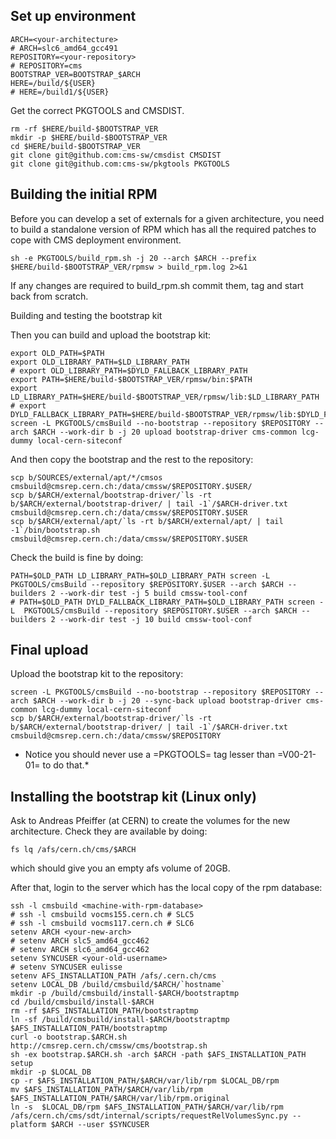 ## Set up environment

	ARCH=<your-architecture>
	# ARCH=slc6_amd64_gcc491
	REPOSITORY=<your-repository>
	# REPOSITORY=cms
	BOOTSTRAP_VER=BOOTSTRAP_$ARCH
	HERE=/build/${USER}
	# HERE=/build1/${USER}

Get the correct PKGTOOLS and CMSDIST.

	rm -rf $HERE/build-$BOOTSTRAP_VER
	mkdir -p $HERE/build-$BOOTSTRAP_VER
	cd $HERE/build-$BOOTSTRAP_VER
	git clone git@github.com:cms-sw/cmsdist CMSDIST
	git clone git@github.com:cms-sw/pkgtools PKGTOOLS

## Building the initial RPM

Before you can develop a set of externals for a given architecture, you need to build a standalone version of RPM which has all the required patches to cope with CMS deployment environment.


	sh -e PKGTOOLS/build_rpm.sh -j 20 --arch $ARCH --prefix $HERE/build-$BOOTSTRAP_VER/rpmsw > build_rpm.log 2>&1

If any changes are required to build_rpm.sh commit them, tag and start back from scratch.

Building and testing the bootstrap kit

Then you can build and upload the bootstrap kit:

	export OLD_PATH=$PATH
	export OLD_LIBRARY_PATH=$LD_LIBRARY_PATH
	# export OLD_LIBRARY_PATH=$DYLD_FALLBACK_LIBRARY_PATH
	export PATH=$HERE/build-$BOOTSTRAP_VER/rpmsw/bin:$PATH
	export LD_LIBRARY_PATH=$HERE/build-$BOOTSTRAP_VER/rpmsw/lib:$LD_LIBRARY_PATH
	# export DYLD_FALLBACK_LIBRARY_PATH=$HERE/build-$BOOTSTRAP_VER/rpmsw/lib:$DYLD_FALLBACK_LIBRARY_PATH
	screen -L PKGTOOLS/cmsBuild --no-bootstrap --repository $REPOSITORY --arch $ARCH --work-dir b -j 20 upload bootstrap-driver cms-common lcg-dummy local-cern-siteconf

And then copy the bootstrap and the rest to the repository:

	scp b/SOURCES/external/apt/*/cmsos cmsbuild@cmsrep.cern.ch:/data/cmssw/$REPOSITORY.$USER/
	scp b/$ARCH/external/bootstrap-driver/`ls -rt b/$ARCH/external/bootstrap-driver/ | tail -1`/$ARCH-driver.txt cmsbuild@cmsrep.cern.ch:/data/cmssw/$REPOSITORY.$USER
	scp b/$ARCH/external/apt/`ls -rt b/$ARCH/external/apt/ | tail -1`/bin/bootstrap.sh cmsbuild@cmsrep.cern.ch:/data/cmssw/$REPOSITORY.$USER

Check the build is fine by doing:

	PATH=$OLD_PATH LD_LIBRARY_PATH=$OLD_LIBRARY_PATH screen -L PKGTOOLS/cmsBuild --repository $REPOSITORY.$USER --arch $ARCH --builders 2 --work-dir test -j 5 build cmssw-tool-conf
	# PATH=$OLD_PATH DYLD_FALLBACK_LIBRARY_PATH=$OLD_LIBRARY_PATH screen -L  PKGTOOLS/cmsBuild --repository $REPOSITORY.$USER --arch $ARCH --builders 2 --work-dir test -j 10 build cmssw-tool-conf

## Final upload

Upload the bootstrap kit to the repository:

	screen -L PKGTOOLS/cmsBuild --no-bootstrap --repository $REPOSITORY --arch $ARCH --work-dir b -j 20 --sync-back upload bootstrap-driver cms-common lcg-dummy local-cern-siteconf
	scp b/$ARCH/external/bootstrap-driver/`ls -rt b/$ARCH/external/bootstrap-driver/ | tail -1`/$ARCH-driver.txt cmsbuild@cmsrep.cern.ch:/data/cmssw/$REPOSITORY

* Notice you should never use a =PKGTOOLS= tag lesser than =V00-21-01= to do that.*

## Installing the bootstrap kit (Linux only)

Ask to Andreas Pfeiffer (at CERN) to create the volumes for the new architecture. Check they are available by doing:

	fs lq /afs/cern.ch/cms/$ARCH

which should give you an empty afs volume of 20GB.

After that, login to the server which has the local copy of the rpm database:

	ssh -l cmsbuild <machine-with-rpm-database>
	# ssh -l cmsbuild vocms155.cern.ch # SLC5
	# ssh -l cmsbuild vocms117.cern.ch # SLC6
	setenv ARCH <your-new-arch>
	# setenv ARCH slc5_amd64_gcc462
	# setenv ARCH slc6_amd64_gcc462
	setenv SYNCUSER <your-old-username>
	# setenv SYNCUSER eulisse
	setenv AFS_INSTALLATION_PATH /afs/.cern.ch/cms
	setenv LOCAL_DB /build/cmsbuild/$ARCH/`hostname`
	mkdir -p /build/cmsbuild/install-$ARCH/bootstraptmp
	cd /build/cmsbuild/install-$ARCH
	rm -rf $AFS_INSTALLATION_PATH/bootstraptmp
	ln -sf /build/cmsbuild/install-$ARCH/bootstraptmp $AFS_INSTALLATION_PATH/bootstraptmp 
	curl -o bootstrap.$ARCH.sh http://cmsrep.cern.ch/cmssw/cms/bootstrap.sh
	sh -ex bootstrap.$ARCH.sh -arch $ARCH -path $AFS_INSTALLATION_PATH setup
	mkdir -p $LOCAL_DB
	cp -r $AFS_INSTALLATION_PATH/$ARCH/var/lib/rpm $LOCAL_DB/rpm
	mv $AFS_INSTALLATION_PATH/$ARCH/var/lib/rpm $AFS_INSTALLATION_PATH/$ARCH/var/lib/rpm.original
	ln -s  $LOCAL_DB/rpm $AFS_INSTALLATION_PATH/$ARCH/var/lib/rpm
	/afs/cern.ch/cms/sdt/internal/scripts/requestRelVolumesSync.py --platform $ARCH --user $SYNCUSER  
